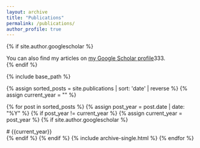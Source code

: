 ```yaml
---
layout: archive
title: "Publications"
permalink: /publications/
author_profile: true
---
```


{% if site.author.googlescholar %}
  <div class="wordwrap">You can also find my articles on <a href="{{site.author.googlescholar}}">my Google Scholar profile</a>333.</div>
{% endif %}

{% include base_path %}


{% assign sorted_posts = site.publications | sort: 'date' | reverse %}
{% assign current_year = "" %}

{% for post in sorted_posts %}
  {% assign post_year = post.date | date: "%Y" %}
  {% if post_year != current_year %}
    {% assign current_year = post_year %}
    {% if site.author.googlescholar %}
    <div class="wordwrap"># {{current_year}}</div>
    {% endif %}
  {% endif %}
  {% include archive-single.html %}
{% endfor %}
